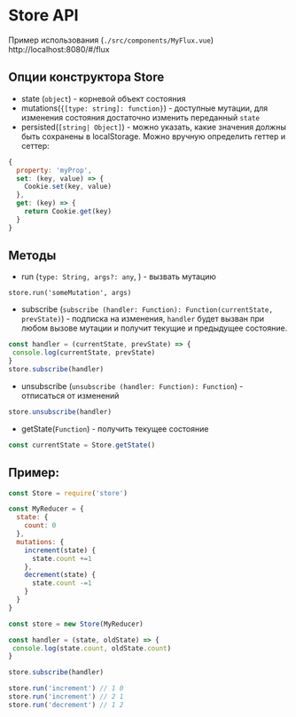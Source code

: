 # Store API
Пример использования (`./src/components/MyFlux.vue`) http://localhost:8080/#/flux

## Опции конструктора Store
 - state (`object`) - корневой объект состояния
 - mutations(`{[type: string]: function}`) - доступные мутации, для изменения состояния достаточно изменить переданный `state`
 - persisted(`[string| Object]`) - можно указать, какие значения должны быть сохранены в localStorage. Можно вручную определить геттер и сеттер:
```js
{
  property: 'myProp',
  set: (key, value) => {
    Cookie.set(key, value)
  },
  get: (key) => {
    return Cookie.get(key)
  }
}
```
 ## Методы
 - run (`type: String, args?: any`, ) - вызвать мутацию
 ```
 store.run('someMutation', args)
 ```
 - subscribe (`subscribe (handler: Function): Function(сurrentState, prevState)`) - подписка на изменения, `handler` будет вызван при любом вызове мутации и получит текущие и предыдущее состояние.
 ```js
const handler = (currentState, prevState) => {
  console.log(currentState, prevState)
}
store.subscribe(handler)
 ```
 - unsubscribe (`unsubscribe (handler: Function): Function`) - отписаться от изменений
 ```js
 store.unsubscribe(handler)
 ```
 - getState(`Function`) - получить текущее состояние
 ```js
 const currentState = Store.getState()
 ```

 ## Пример:

 ```js
 const Store = require('store')

 const MyReducer = {
   state: {
     count: 0
   },
   mutations: {
     increment(state) {
       state.count +=1
     },
     decrement(state) {
       state.count -=1
     }
   }
 }

const store = new Store(MyReducer)

const handler = (state, oldState) => {
  console.log(state.count, oldState.count)
}

store.subscribe(handler)

store.run('increment') // 1 0
store.run('increment') // 2 1
store.run('decrement') // 1 2

```